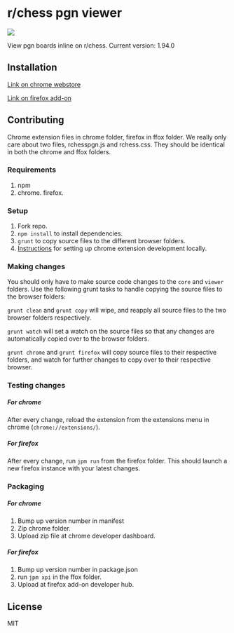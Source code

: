 # r/chess pgn viewer

![](http://tingdc.github.io/pgnviewer2.png)

View pgn boards inline on r/chess. 
Current version: 1.94.0

## Installation

[Link on chrome webstore](https://chrome.google.com/webstore/detail/reddit-pgn-viewer/hplecpnihkigeaiobbmfnfblepiadjdh?hl=en)

[Link on firefox add-on](https://addons.mozilla.org/en-us/firefox/addon/rchess-pgn-viewer/)

## Contributing

Chrome extension files in chrome folder, firefox in ffox folder. We really only care about two files, rchesspgn.js and rchess.css. They should be identical in both the chrome and ffox folders.

### Requirements

1. npm
2. chrome. firefox.

### Setup

1. Fork repo.
2. `npm install` to install dependencies.
3. `grunt` to copy source files to the different browser folders.
3. [Instructions](https://developer.chrome.com/extensions/getstarted#unpacked) for setting up chrome extension development locally.

### Making changes

You should only have to make source code changes to the `core` and `viewer` folders. Use the following grunt tasks to handle copying the source files to the browser folders:

`grunt clean` and `grunt copy` will wipe, and reapply all source files to the two browser folders respectively.

`grunt watch` will set a watch on the source files so that any changes are automatically copied over to the browser folders.

`grunt chrome` and `grunt firefox` will copy source files to their respective folders, and watch for further changes to copy over to their respective browser.

### Testing changes

##### For chrome

After every change, reload the extension from the extensions menu in chrome (`chrome://extensions/`).

##### For firefox

After every change, run `jpm run` from the firefox folder. This should launch a new firefox instance with your latest changes.

### Packaging

##### For chrome

1. Bump up version number in manifest
2. Zip chrome folder.
3. Upload zip file at chrome developer dashboard.

##### For firefox

1. Bump up version number in package.json
2. run `jpm xpi` in the ffox folder.
3. Upload at firefox add-on developer hub.

## License

MIT
